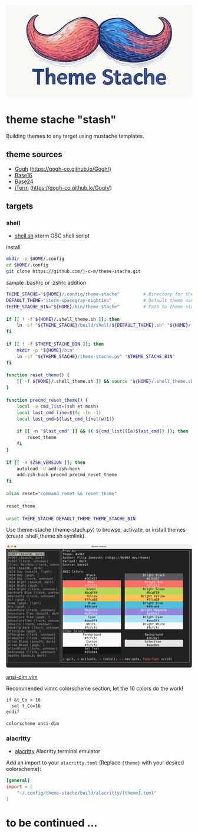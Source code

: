 ![theme stache logo](/images/theme-stache.png)

# theme stache "stash"

Building themes to any target using mustache templates.

## theme sources

* [Gogh](https://github.com/Gogh-Co/Gogh/tree/master/themes) (https://gogh-co.github.io/Gogh/)
* [Base16](https://github.com/tinted-theming/schemes/tree/spec-0.11/base16)
* [Base24](https://github.com/tinted-theming/schemes/tree/spec-0.11/base24)
* [iTerm](https://github.com/mbadolato/iTerm2-Color-Schemes/tree/master/schemes) (https://gogh-co.github.io/Gogh/)

## targets

### shell

* [shell.sh](/build/shell) xterm OSC shell script

install

```bash
mkdir -p $HOME/.config
cd $HOME/.config
git clone https://github.com/j-c-m/theme-stache.git
```

sample .bashrc or .zshrc addtion

```bash
THEME_STACHE="${HOME}/.config/theme-stache"         # Directory for theme-stache
DEFAULT_THEME="iterm-spacegray-eighties"            # Default theme name
THEME_STACHE_BIN="${HOME}/bin/theme-stache"         # Path to theme-stache binary symlink

if [[ ! -f ${HOME}/.shell_theme.sh ]]; then
    ln -sf "${THEME_STACHE}/build/shell/${DEFAULT_THEME}.sh" "${HOME}/.shell_theme.sh"
fi

if [[ ! -f $THEME_STACHE_BIN ]]; then
    mkdir -p "${HOME}/bin"
    ln -sf "${THEME_STACHE}/theme-stache.py" "$THEME_STACHE_BIN"
fi

function reset_theme() {
    [[ -f ${HOME}/.shell_theme.sh ]] && source "${HOME}/.shell_theme.sh"
}

function precmd_reset_theme() {
    local -a cmd_list=(ssh et mosh)
    local last_cmd_line=$(fc -ln -1)
    local last_cmd=${last_cmd_line[(w)1]}

    if [[ -n "$last_cmd" ]] && (( ${cmd_list[(Ie)$last_cmd]} )); then
        reset_theme
    fi
}

if [[ -n $ZSH_VERSION ]]; then
    autoload -U add-zsh-hook
    add-zsh-hook precmd precmd_reset_theme
fi

alias reset="command reset && reset_theme"

reset_theme

unset THEME_STACHE DEFAULT_THEME THEME_STACHE_BIN
```

Use theme-stache (theme-stach.py) to browse, activate, or install themes (create .shell_theme.sh symlink).

![theme-stache tool screenshot](/images/theme-stache-screenshot.png)

[ansi-dim.vim](https://raw.githubusercontent.com/j-c-m/dotfiles/refs/heads/master/.vim/colors/ansi-dim.vim)

Recommended vimrc colorscheme section, let the 16 colors do the work!

```vimscript
if &t_Co > 16
  set t_Co=16
endif

colorscheme ansi-dim
```

### alacritty

* [alacritty](/build/alacritty) Alacritty terminal emulator

Add an import to your `alacritty.toml` (Replace `{theme}` with your desired
colorscheme):

```toml
[general]
import = [
    "~/.config/theme-stache/build/alacritty/{theme}.toml"
]
```

# to be continued ...
